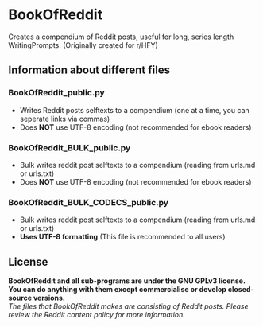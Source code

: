 # BookOfReddit
Creates a compendium of Reddit posts, useful for long, series length WritingPrompts. (Originally created for r/HFY)

## Information about different files
### BookOfReddit_public.py
- Writes Reddit posts selftexts to a compendium (one at a time, you can seperate links via commas)
- Does **NOT** use UTF-8 encoding (not recommended for ebook readers)

### BookOfReddit_BULK_public.py
- Bulk writes reddit post selftexts to a compendium (reading from urls.md or urls.txt)
- Does **NOT** use UTF-8 encoding (not recommended for ebook readers)

### BookOfReddit_BULK_CODECS_public.py
- Bulk writes reddit post selftexts to a compendium (reading from urls.md or urls.txt)
- **Uses UTF-8 formatting** (This file is recommended to all users)

## License
**BookOfReddit and all sub-programs are under the GNU GPLv3 license. You can do anything with them except commercialise or develop closed-source versions.**  
*The files that BookOfReddit makes are consisting of Reddit posts. Please review the Reddit content policy for more information.*  
